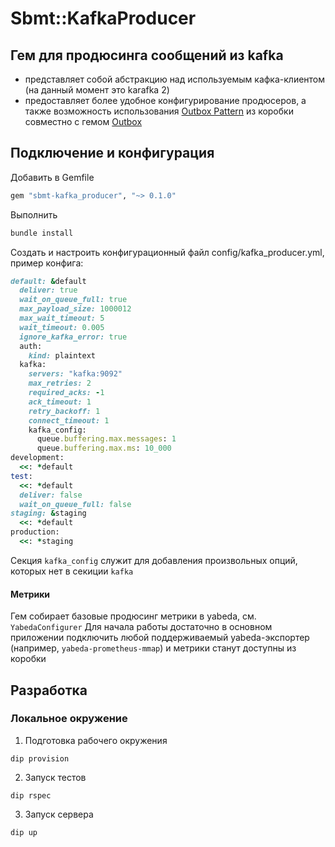 # Sbmt::KafkaProducer


## Гем для продюсинга сообщений из kafka

- представляет собой абстракцию над используемым кафка-клиентом (на данный момент это karafka 2)
- предоставляет более удобное конфигурирование продюсеров, а также возможность использования [Outbox Pattern](https://gitlab.sbmt.io/paas/rfc/-/tree/master/text/paas-2219-outbox) из коробки совместно с гемом [Outbox](https://gitlab.sbmt.io/nstmrt/rubygems/outbox)

## Подключение и конфигурация

Добавить в Gemfile
```ruby
gem "sbmt-kafka_producer", "~> 0.1.0"
```

Выполнить
```bash
bundle install
```

Создать и настроить конфигурационный файл config/kafka_producer.yml, пример конфига:
```ruby
default: &default
  deliver: true
  wait_on_queue_full: true
  max_payload_size: 1000012
  max_wait_timeout: 5
  wait_timeout: 0.005
  ignore_kafka_error: true
  auth:
    kind: plaintext
  kafka:
    servers: "kafka:9092"
    max_retries: 2
    required_acks: -1
    ack_timeout: 1
    retry_backoff: 1
    connect_timeout: 1
    kafka_config:
      queue.buffering.max.messages: 1
      queue.buffering.max.ms: 10_000
development:
  <<: *default 
test:
  <<: *default
  deliver: false
  wait_on_queue_full: false
staging: &staging
  <<: *default
production:
  <<: *staging
```
Секция `kafka_config` служит для добавления произвольных опций, которых нет в секиции `kafka`

#### Метрики

Гем собирает базовые продюсинг метрики в yabeda, см. `YabedaConfigurer`
Для начала работы достаточно в основном приложении подключить любой поддерживаемый yabeda-экспортер (например, `yabeda-prometheus-mmap`) и метрики станут доступны из коробки

## Разработка

### Локальное окружение

1. Подготовка рабочего окружения
```shell
dip provision
```
2. Запуск тестов
```shell
dip rspec
```
3. Запуск сервера
```shell
dip up
```
